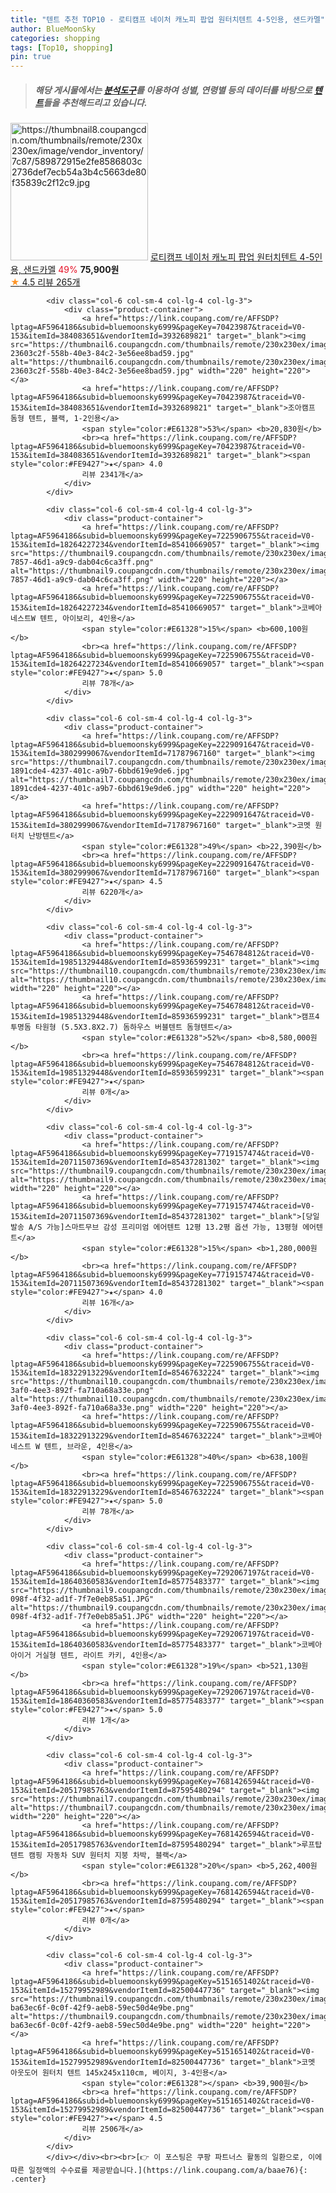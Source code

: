 ```yaml
---
title: "텐트 추천 TOP10 - 로티캠프 네이처 캐노피 팝업 원터치텐트 4-5인용, 샌드카멜"
author: BlueMoonSky
categories: shopping
tags: [Top10, shopping]
pin: true
---
```


> ##### 해당 게시물에서는 [**분석도구**](https://itemscout.io/)를 이용하여 **성별**, **연령별** 등의 데이터를 바탕으로 [**텐트**](https://link.coupang.com/a/baae76)들을 추천해드리고 있습니다.
<div class="container"><div class="row">
            <div class="col-6 col-sm-4 col-lg-4 col-lg-3">
                <div class="product-container">
                    <a href="https://link.coupang.com/re/AFFSDP?lptag=AF5964186&subid=bluemoonsky6999&pageKey=2017592942&traceid=V0-153&itemId=18454240974&vendorItemId=85860494005" target="_blank"><img src="https://thumbnail8.coupangcdn.com/thumbnails/remote/230x230ex/image/vendor_inventory/7c87/589872915e2fe8586803c2736def7ecb54a3b4c5663de80f35839c2f12c9.jpg" alt="https://thumbnail8.coupangcdn.com/thumbnails/remote/230x230ex/image/vendor_inventory/7c87/589872915e2fe8586803c2736def7ecb54a3b4c5663de80f35839c2f12c9.jpg" width="220" height="220"></a>
                    <a href="https://link.coupang.com/re/AFFSDP?lptag=AF5964186&subid=bluemoonsky6999&pageKey=2017592942&traceid=V0-153&itemId=18454240974&vendorItemId=85860494005" target="_blank">로티캠프 네이처 캐노피 팝업 원터치텐트 4-5인용, 샌드카멜</a>
                    <span style="color:#E61328">49%</span> <b>75,900원</b>
                    <br><a href="https://link.coupang.com/re/AFFSDP?lptag=AF5964186&subid=bluemoonsky6999&pageKey=2017592942&traceid=V0-153&itemId=18454240974&vendorItemId=85860494005" target="_blank"><span style="color:#FE9427">★</span> 4.5
                    리뷰 265개</a>
                </div>
            </div>
            
            <div class="col-6 col-sm-4 col-lg-4 col-lg-3">
                <div class="product-container">
                    <a href="https://link.coupang.com/re/AFFSDP?lptag=AF5964186&subid=bluemoonsky6999&pageKey=70423987&traceid=V0-153&itemId=384083651&vendorItemId=3932689821" target="_blank"><img src="https://thumbnail6.coupangcdn.com/thumbnails/remote/230x230ex/image/retail/images/3742947557834438-23603c2f-558b-40e3-84c2-3e56ee8bad59.jpg" alt="https://thumbnail6.coupangcdn.com/thumbnails/remote/230x230ex/image/retail/images/3742947557834438-23603c2f-558b-40e3-84c2-3e56ee8bad59.jpg" width="220" height="220"></a>
                    <a href="https://link.coupang.com/re/AFFSDP?lptag=AF5964186&subid=bluemoonsky6999&pageKey=70423987&traceid=V0-153&itemId=384083651&vendorItemId=3932689821" target="_blank">조아캠프 돔형 텐트, 블랙, 1-2인용</a>
                    <span style="color:#E61328">53%</span> <b>20,830원</b>
                    <br><a href="https://link.coupang.com/re/AFFSDP?lptag=AF5964186&subid=bluemoonsky6999&pageKey=70423987&traceid=V0-153&itemId=384083651&vendorItemId=3932689821" target="_blank"><span style="color:#FE9427">★</span> 4.0
                    리뷰 2341개</a>
                </div>
            </div>
            
            <div class="col-6 col-sm-4 col-lg-4 col-lg-3">
                <div class="product-container">
                    <a href="https://link.coupang.com/re/AFFSDP?lptag=AF5964186&subid=bluemoonsky6999&pageKey=7225906755&traceid=V0-153&itemId=18264227234&vendorItemId=85410669057" target="_blank"><img src="https://thumbnail9.coupangcdn.com/thumbnails/remote/230x230ex/image/retail/images/2023/03/21/18/3/04aa47d8-7857-46d1-a9c9-dab04c6ca3ff.png" alt="https://thumbnail9.coupangcdn.com/thumbnails/remote/230x230ex/image/retail/images/2023/03/21/18/3/04aa47d8-7857-46d1-a9c9-dab04c6ca3ff.png" width="220" height="220"></a>
                    <a href="https://link.coupang.com/re/AFFSDP?lptag=AF5964186&subid=bluemoonsky6999&pageKey=7225906755&traceid=V0-153&itemId=18264227234&vendorItemId=85410669057" target="_blank">코베아 네스트W 텐트, 아이보리, 4인용</a>
                    <span style="color:#E61328">15%</span> <b>600,100원</b>
                    <br><a href="https://link.coupang.com/re/AFFSDP?lptag=AF5964186&subid=bluemoonsky6999&pageKey=7225906755&traceid=V0-153&itemId=18264227234&vendorItemId=85410669057" target="_blank"><span style="color:#FE9427">★</span> 5.0
                    리뷰 78개</a>
                </div>
            </div>
            
            <div class="col-6 col-sm-4 col-lg-4 col-lg-3">
                <div class="product-container">
                    <a href="https://link.coupang.com/re/AFFSDP?lptag=AF5964186&subid=bluemoonsky6999&pageKey=2229091647&traceid=V0-153&itemId=3802999067&vendorItemId=71787967160" target="_blank"><img src="https://thumbnail7.coupangcdn.com/thumbnails/remote/230x230ex/image/retail/images/634982505539325-1891cde4-4237-401c-a9b7-6bbd619e9de6.jpg" alt="https://thumbnail7.coupangcdn.com/thumbnails/remote/230x230ex/image/retail/images/634982505539325-1891cde4-4237-401c-a9b7-6bbd619e9de6.jpg" width="220" height="220"></a>
                    <a href="https://link.coupang.com/re/AFFSDP?lptag=AF5964186&subid=bluemoonsky6999&pageKey=2229091647&traceid=V0-153&itemId=3802999067&vendorItemId=71787967160" target="_blank">코멧 원터치 난방텐트</a>
                    <span style="color:#E61328">49%</span> <b>22,390원</b>
                    <br><a href="https://link.coupang.com/re/AFFSDP?lptag=AF5964186&subid=bluemoonsky6999&pageKey=2229091647&traceid=V0-153&itemId=3802999067&vendorItemId=71787967160" target="_blank"><span style="color:#FE9427">★</span> 4.5
                    리뷰 6220개</a>
                </div>
            </div>
            
            <div class="col-6 col-sm-4 col-lg-4 col-lg-3">
                <div class="product-container">
                    <a href="https://link.coupang.com/re/AFFSDP?lptag=AF5964186&subid=bluemoonsky6999&pageKey=7546784812&traceid=V0-153&itemId=19851329448&vendorItemId=85936599231" target="_blank"><img src="https://thumbnail10.coupangcdn.com/thumbnails/remote/230x230ex/image/vendor_inventory/a7ea/d7a5dfb471cfba1ef95c50b88672f0dbe196bffd4ecfbf133c5662f49360.jpg" alt="https://thumbnail10.coupangcdn.com/thumbnails/remote/230x230ex/image/vendor_inventory/a7ea/d7a5dfb471cfba1ef95c50b88672f0dbe196bffd4ecfbf133c5662f49360.jpg" width="220" height="220"></a>
                    <a href="https://link.coupang.com/re/AFFSDP?lptag=AF5964186&subid=bluemoonsky6999&pageKey=7546784812&traceid=V0-153&itemId=19851329448&vendorItemId=85936599231" target="_blank">캠프4 투명돔 타원형 (5.5X3.8X2.7) 돔하우스 버블텐트 돔형텐트</a>
                    <span style="color:#E61328">52%</span> <b>8,580,000원</b>
                    <br><a href="https://link.coupang.com/re/AFFSDP?lptag=AF5964186&subid=bluemoonsky6999&pageKey=7546784812&traceid=V0-153&itemId=19851329448&vendorItemId=85936599231" target="_blank"><span style="color:#FE9427">★</span> 
                    리뷰 0개</a>
                </div>
            </div>
            
            <div class="col-6 col-sm-4 col-lg-4 col-lg-3">
                <div class="product-container">
                    <a href="https://link.coupang.com/re/AFFSDP?lptag=AF5964186&subid=bluemoonsky6999&pageKey=7719157474&traceid=V0-153&itemId=20711507369&vendorItemId=85437281302" target="_blank"><img src="https://thumbnail9.coupangcdn.com/thumbnails/remote/230x230ex/image/vendor_inventory/3846/6b70828ddde14810185b23d94945202d33485a001490c0c97b7228d610da.jpg" alt="https://thumbnail9.coupangcdn.com/thumbnails/remote/230x230ex/image/vendor_inventory/3846/6b70828ddde14810185b23d94945202d33485a001490c0c97b7228d610da.jpg" width="220" height="220"></a>
                    <a href="https://link.coupang.com/re/AFFSDP?lptag=AF5964186&subid=bluemoonsky6999&pageKey=7719157474&traceid=V0-153&itemId=20711507369&vendorItemId=85437281302" target="_blank">[당일 발송 A/S 가능]스마트무브 감성 프리미엄 에어텐트 12평 13.2평 옵션 가능, 13평형 에어텐트</a>
                    <span style="color:#E61328">15%</span> <b>1,280,000원</b>
                    <br><a href="https://link.coupang.com/re/AFFSDP?lptag=AF5964186&subid=bluemoonsky6999&pageKey=7719157474&traceid=V0-153&itemId=20711507369&vendorItemId=85437281302" target="_blank"><span style="color:#FE9427">★</span> 4.0
                    리뷰 16개</a>
                </div>
            </div>
            
            <div class="col-6 col-sm-4 col-lg-4 col-lg-3">
                <div class="product-container">
                    <a href="https://link.coupang.com/re/AFFSDP?lptag=AF5964186&subid=bluemoonsky6999&pageKey=7225906755&traceid=V0-153&itemId=18322913229&vendorItemId=85467632224" target="_blank"><img src="https://thumbnail10.coupangcdn.com/thumbnails/remote/230x230ex/image/retail/images/2023/03/27/18/5/d6c8d09f-3af0-4ee3-892f-fa710a68a33e.png" alt="https://thumbnail10.coupangcdn.com/thumbnails/remote/230x230ex/image/retail/images/2023/03/27/18/5/d6c8d09f-3af0-4ee3-892f-fa710a68a33e.png" width="220" height="220"></a>
                    <a href="https://link.coupang.com/re/AFFSDP?lptag=AF5964186&subid=bluemoonsky6999&pageKey=7225906755&traceid=V0-153&itemId=18322913229&vendorItemId=85467632224" target="_blank">코베아 네스트 W 텐트, 브라운, 4인용</a>
                    <span style="color:#E61328">40%</span> <b>638,100원</b>
                    <br><a href="https://link.coupang.com/re/AFFSDP?lptag=AF5964186&subid=bluemoonsky6999&pageKey=7225906755&traceid=V0-153&itemId=18322913229&vendorItemId=85467632224" target="_blank"><span style="color:#FE9427">★</span> 5.0
                    리뷰 78개</a>
                </div>
            </div>
            
            <div class="col-6 col-sm-4 col-lg-4 col-lg-3">
                <div class="product-container">
                    <a href="https://link.coupang.com/re/AFFSDP?lptag=AF5964186&subid=bluemoonsky6999&pageKey=7292067197&traceid=V0-153&itemId=18640360583&vendorItemId=85775483377" target="_blank"><img src="https://thumbnail9.coupangcdn.com/thumbnails/remote/230x230ex/image/retail/images/2023/04/25/10/9/0bebfbf2-098f-4f32-ad1f-7f7e0eb85a51.JPG" alt="https://thumbnail9.coupangcdn.com/thumbnails/remote/230x230ex/image/retail/images/2023/04/25/10/9/0bebfbf2-098f-4f32-ad1f-7f7e0eb85a51.JPG" width="220" height="220"></a>
                    <a href="https://link.coupang.com/re/AFFSDP?lptag=AF5964186&subid=bluemoonsky6999&pageKey=7292067197&traceid=V0-153&itemId=18640360583&vendorItemId=85775483377" target="_blank">코베아 아이거 거실형 텐트, 라이트 카키, 4인용</a>
                    <span style="color:#E61328">19%</span> <b>521,130원</b>
                    <br><a href="https://link.coupang.com/re/AFFSDP?lptag=AF5964186&subid=bluemoonsky6999&pageKey=7292067197&traceid=V0-153&itemId=18640360583&vendorItemId=85775483377" target="_blank"><span style="color:#FE9427">★</span> 5.0
                    리뷰 1개</a>
                </div>
            </div>
            
            <div class="col-6 col-sm-4 col-lg-4 col-lg-3">
                <div class="product-container">
                    <a href="https://link.coupang.com/re/AFFSDP?lptag=AF5964186&subid=bluemoonsky6999&pageKey=7681426594&traceid=V0-153&itemId=20517985763&vendorItemId=87595480294" target="_blank"><img src="https://thumbnail7.coupangcdn.com/thumbnails/remote/230x230ex/image/vendor_inventory/be4b/cd00c4461593348bc41721d7776f8f03dafd14aaa9ee933ff298aeef256f.jpg" alt="https://thumbnail7.coupangcdn.com/thumbnails/remote/230x230ex/image/vendor_inventory/be4b/cd00c4461593348bc41721d7776f8f03dafd14aaa9ee933ff298aeef256f.jpg" width="220" height="220"></a>
                    <a href="https://link.coupang.com/re/AFFSDP?lptag=AF5964186&subid=bluemoonsky6999&pageKey=7681426594&traceid=V0-153&itemId=20517985763&vendorItemId=87595480294" target="_blank">루프탑 텐트 캠핑 자동차 SUV 원터치 지붕 차박, 블랙</a>
                    <span style="color:#E61328">20%</span> <b>5,262,400원</b>
                    <br><a href="https://link.coupang.com/re/AFFSDP?lptag=AF5964186&subid=bluemoonsky6999&pageKey=7681426594&traceid=V0-153&itemId=20517985763&vendorItemId=87595480294" target="_blank"><span style="color:#FE9427">★</span> 
                    리뷰 0개</a>
                </div>
            </div>
            
            <div class="col-6 col-sm-4 col-lg-4 col-lg-3">
                <div class="product-container">
                    <a href="https://link.coupang.com/re/AFFSDP?lptag=AF5964186&subid=bluemoonsky6999&pageKey=5151651402&traceid=V0-153&itemId=15279952989&vendorItemId=82500447736" target="_blank"><img src="https://thumbnail9.coupangcdn.com/thumbnails/remote/230x230ex/image/retail/images/2961017987742450-ba63ec6f-0c0f-42f9-aeb8-59ec50d4e9be.png" alt="https://thumbnail9.coupangcdn.com/thumbnails/remote/230x230ex/image/retail/images/2961017987742450-ba63ec6f-0c0f-42f9-aeb8-59ec50d4e9be.png" width="220" height="220"></a>
                    <a href="https://link.coupang.com/re/AFFSDP?lptag=AF5964186&subid=bluemoonsky6999&pageKey=5151651402&traceid=V0-153&itemId=15279952989&vendorItemId=82500447736" target="_blank">코멧 아웃도어 원터치 텐트 145x245x110cm, 베이지, 3-4인용</a>
                    <span style="color:#E61328"></span> <b>39,900원</b>
                    <br><a href="https://link.coupang.com/re/AFFSDP?lptag=AF5964186&subid=bluemoonsky6999&pageKey=5151651402&traceid=V0-153&itemId=15279952989&vendorItemId=82500447736" target="_blank"><span style="color:#FE9427">★</span> 4.5
                    리뷰 2506개</a>
                </div>
            </div>
            </div></div><br><br>[👉 이 포스팅은 쿠팡 파트너스 활동의 일환으로, 이에 따른 일정액의 수수료를 제공받습니다.](https://link.coupang.com/a/baae76){: .center}